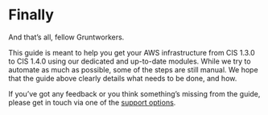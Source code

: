 # Finally

And that’s all, fellow Gruntworkers.

This guide is meant to help you get your AWS infrastructure from CIS 1.3.0 to CIS 1.4.0 using our dedicated and up-to-date modules. While we try to automate as much as possible, some of the steps are still manual. We hope that the guide above clearly details what needs to be done, and how.

If you’ve got any feedback or you think something’s missing from the guide, please get in touch via one of the [support options](/docs/guides/support).


<!-- ##DOCS-SOURCER-START
{"sourcePlugin":"Local File Copier","hash":"8a447e1b5302e92b56bae2286d0aa6ef"}
##DOCS-SOURCER-END -->
